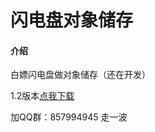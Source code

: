 # 闪电盘对象储存

#### 介绍
白嫖闪电盘做对象储存（还在开发）

1.2版本[点我下载](https://oss.shandianpan.com/92ad2e2ac04cca7e51c714dd604e2344.exe)

加QQ群：857994945 走一波


